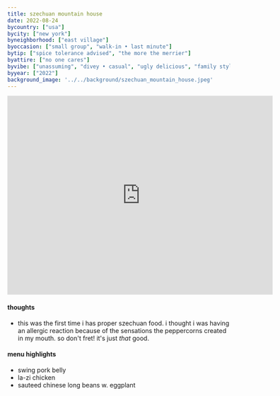 ```yaml
---
title: szechuan mountain house
date: 2022-08-24
bycountry: ["usa"]
bycity: ["new york"]
byneighborhood: ["east village"]
byoccasion: ["small group", "walk-in • last minute"]
bytip: ["spice tolerance advised", "the more the merrier"]
byattire: ["no one cares"]
byvibe: ["unassuming", "divey • casual", "ugly delicious", "family style"]
byyear: ["2022"]
background_image: '../../background/szechuan_mountain_house.jpeg'
---
```


<iframe src="https://www.google.com/maps/embed?pb=!1m18!1m12!1m3!1d3023.4954836569973!2d-73.99115832343516!3d40.72912163656634!2m3!1f0!2f0!3f0!3m2!1i1024!2i768!4f13.1!3m3!1m2!1s0x89c2599c79b00001%3a0xef65378399982a9b!2ztw91bnrhaw4gsg91c2ugtwfuagf0dgfuiow3newxseeusg!5e0!3m2!1sen!2sus!4v1696526159268!5m2!1sen!2sus" width="600" height="450" style="border:0;" allowfullscreen="" loading="lazy" referrerpolicy="no-referrer-when-downgrade"></iframe>

#### thoughts
* this was the first time i has proper szechuan food. i thought i was having an allergic reaction because of the sensations the peppercorns created in my mouth. so don't fret! it's just *that* good. 

#### menu highlights
* swing pork belly
* la-zi chicken
* sauteed chinese long beans w. eggplant